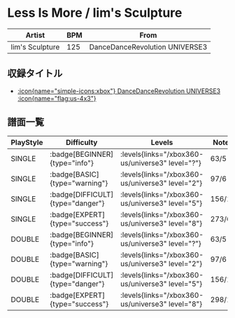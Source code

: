 # Less Is More / lim's Sculpture

|Artist|BPM|From|
|------|---|----|
|lim's Sculpture|125|DanceDanceRevolution UNIVERSE3|

## 収録タイトル

- [:icon{name="simple-icons:xbox"} DanceDanceRevolution UNIVERSE3 :icon{name="flag:us-4x3"}](/xbox360-us/universe3)

## 譜面一覧

|PlayStyle|Difficulty|Levels|Notes|Movie|
|---------|----------|------|-----|-----|
|SINGLE| :badge[BEGINNER]{type="info"}| :levels{links="/xbox360-us/universe3" level="?"}|63/5||
|SINGLE| :badge[BASIC]{type="warning"}| :levels{links="/xbox360-us/universe3" level="2"}|97/6||
|SINGLE| :badge[DIFFICULT]{type="danger"}| :levels{links="/xbox360-us/universe3" level="5"}|156/18||
|SINGLE| :badge[EXPERT]{type="success"}| :levels{links="/xbox360-us/universe3" level="8"}|273/6||
|DOUBLE| :badge[BEGINNER]{type="info"}| :levels{links="/xbox360-us/universe3" level="?"}|63/5||
|DOUBLE| :badge[BASIC]{type="warning"}| :levels{links="/xbox360-us/universe3" level="2"}|97/6||
|DOUBLE| :badge[DIFFICULT]{type="danger"}| :levels{links="/xbox360-us/universe3" level="5"}|156/18||
|DOUBLE| :badge[EXPERT]{type="success"}| :levels{links="/xbox360-us/universe3" level="8"}|298/10||
